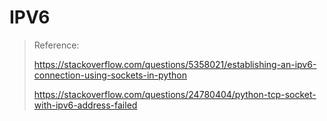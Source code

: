 # IPV6

> Reference:
>
> https://stackoverflow.com/questions/5358021/establishing-an-ipv6-connection-using-sockets-in-python
>
> https://stackoverflow.com/questions/24780404/python-tcp-socket-with-ipv6-address-failed